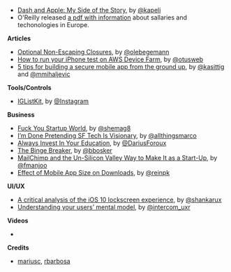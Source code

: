 * [Dash and Apple: My Side of the Story](https://blog.kapeli.com/dash-and-apple-my-side-of-the-story), by [@kapeli](https://twitter.com/kapeli)
* O'Reilly released [a pdf with information](http://www.oreilly.com/programming/free/files/2016-european-software-development-salary-survey.pdf) about sallaries and techonologies in Europe.

**Articles**

* [Optional Non-Escaping Closures](https://oleb.net/blog/2016/10/optional-non-escaping-closures/), by [@olebegemann](https://twitter.com/olebegemann)
* [How to run your iPhone test on AWS Device Farm](http://www.mobdesignapps.fr/blog/2016/9/17/running-your-test-on-aws-device-farm), by [@otusweb](https://twitter.com/otusweb)
* [5 tips for building a secure mobile app from the ground up](http://appdevelopermagazine.com/4485/2016/10/5/Security-First:-5-tips-for-building-a-secure-mobile-app-from-the-ground-up), by [@kasittig](https://twitter.com/kasittig) and [@mmihaljevic](https://twitter.com/mmihaljevic)


**Tools/Controls**

* [IGListKit](https://engineering.instagram.com/open-sourcing-iglistkit-3d66f1e4e9aa#.h2hdqsa0d), by [@Instagram](https://github.com/Instagram)

**Business**

* [Fuck You Startup World](https://medium.com/@shemag8/fuck-you-startup-world-ab6cc72fad0e#.fh6ck0tux), by [@shemag8](https://twitter.com/shemag8) 
* [I’m Done Pretending SF Tech Is Visionary](https://medium.com/startup-grind/im-done-pretending-sf-tech-is-visionary-9d0e91bfacfb#.p6lalqgt6), by [@allthingsmarco](https://twitter.com/allthingsmarco)
* [Always Invest In Your Education](https://medium.com/art-of-practicality/always-invest-in-your-education-8d36273e7ec1#.cjic93loc), by [@DariusForoux](https://twitter.com/DariusForoux)
* [The Binge Breaker](http://www.theatlantic.com/magazine/archive/2016/11/the-binge-breaker/501122/), by [@bbosker](https://twitter.com/bbosker)
* [MailChimp and the Un-Silicon Valley Way to Make It as a Start-Up](http://mobile.nytimes.com/2016/10/06/technology/mailchimp-and-the-un-silicon-valley-way-to-make-it-as-a-start-up.html), by [@fmanjoo](https://twitter.com/fmanjoo)
* [Effect of Mobile App Size on Downloads](https://segment.com/blog/mobile-app-size-effect-on-downloads/), by [@reinpk](https://twitter.com/reinpk)

**UI/UX**

* [A critical analysis of the iOS 10 lockscreen experience](https://uxdesign.cc/a-critical-analysis-of-the-ios-10-lockscreen-experience-726ddfba3c1a#.b88eoiqhf), by [@shankarux](https://uxdesign.cc/@shankarux)
* [Understanding your users’ mental model](https://blog.intercom.com/understanding-your-users-mental-model/), by [@intercom_uxr](https://twitter.com/intercom_uxr)

**Videos**

*

**Credits**

* [mariusc](https://mariusc.github.com), [rbarbosa](https://github.com/rbarbosa)
